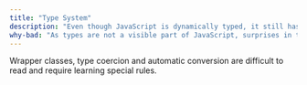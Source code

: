 ```yaml
---
title: "Type System"
description: "Even though JavaScript is dynamically typed, it still has Types at runtime"
why-bad: "As types are not a visible part of JavaScript, surprises in the type system are hard to cope with."
---
```


Wrapper classes, type coercion and automatic conversion
are difficult to read and require learning special rules.